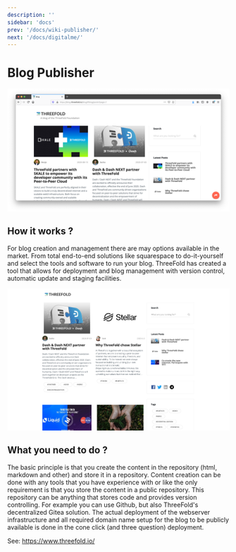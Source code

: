 ```yaml
---
description: ''
sidebar: 'docs'
prev: '/docs/wiki-publisher/'
next: '/docs/digitalme/'
---
```


# Blog Publisher

![](./img/blog_browser.png)

## How it works ?

For blog creation and management there are may options available in the market.  From total end-to-end solutions like squarespace to do-it-yourself and select the tools and software to run your blog.  ThreeFold has created a tool that allows for deployment and blog management with version control, automatic update and staging facilities.

![](./img/blog_capture.png)

## What you need to do ?

The basic principle is that you create the content in the repository (html, markdown and other) and store it in a repository.  Content creation can be done with any tools that you have experience with or like the only requirement is that you store the content in a public repository. This repository can be anything that stores code and provides version controlling.  For example you can use Github, but also ThreeFold's decentralized Gitea solution.  The actual deployment of the webserver infrastructure and all required domain name setup for the blog to be publicly available is done in the cone click (and three question) deployment.

See: https://www.threefold.io/
<!-- 
### Deploy

create widget which does following,
widget needs to be here in iframe


- [ ] size: small/mid/large
  - small limited amount of visitors per month
  - large ...
- [ ] location (mention more locations coming soon)
  - Ghent
  - Vienna
- [ ] name
  - name as used in solution (in the webui and on web)
- [ ] domain (name is prefix of this)
  - ava.tf
  - 3x0.me
  - refit.earth
  - co30.org
  - ninja.tf
  - base.tf
  - tf9.io
- [ ] git url
  - check in wizard git url works
- [ ] sshkey yes/no
  - if yes, ask sshkey for remote login

  - always deploy on ipv6 public
  - always deploy on webgateway


## Manual

- link to manual (TODO: check good enough)

 -->
